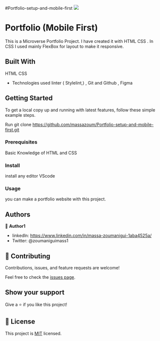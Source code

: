 #Portfolio-setup-and-mobile-first
![](https://img.shields.io/badge/Microverse-blueviolet)

# Portfolio (Mobile First)

This is a Microverse Portfolio Project. I have created it with HTML CSS . In CSS I used mainly FlexBox for layout to make it responsive.

## Built With

  HTML 
  CSS 
- Technologies used
  linter ( Stylelint,) ,
  Git and Github ,
  Figma


## Getting Started

To get a local copy up and running with latest features, follow these simple example steps.

Run
git clone https://github.com/massazoum/Portfolio-setup-and-mobile-first.git

### Prerequisites

Basic Knowledge of HTML and CSS 

### Install

install any editor VScode 

### Usage

you can make a portfolio website with this project.

## Authors

👤 **Author1**

- linkedln: https://www.linkedin.com/in/massa-zoumanigui-1aba4525a/
- Twitter:  @zoumaniguimass1

## 🤝 Contributing

Contributions, issues, and feature requests are welcome!

Feel free to check the [issues page](../../issues/).

## Show your support

Give a ⭐️ if you like this project!

## 📝 License

This project is [MIT](./LICENSE) licensed.
